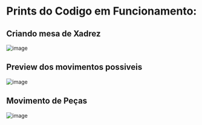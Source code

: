 # Prints do Codigo em Funcionamento:

## Criando mesa de Xadrez
![image](https://github.com/Xoris650/java-ChessSystem/assets/146457912/64455369-6c45-4e5d-a45a-c23ab3fd742e)
## Preview dos movimentos possiveis
![image](https://github.com/Xoris650/java-ChessSystem/assets/146457912/20a4b9e5-c708-49ba-8098-b56e22752a6e)
## Movimento de Peças
![image](https://github.com/Xoris650/java-ChessSystem/assets/146457912/17f3b3c0-022b-4ca3-a1e8-3714d5f579dd)
